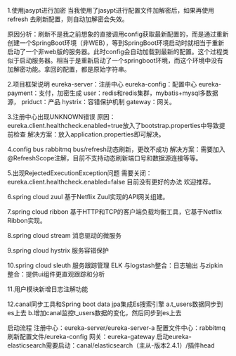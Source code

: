 1.使用jasypt进行加密
当我使用了jasypt进行配置文件加解密后，如果再使用refresh 去刷新配置，则自动加解密会失效。

原因分析：刷新不是我之前想象的直接调用config获取最新配置的，而是通过重新创建一个SpringBoot环境（非WEB），等到SpringBoot环境启动时就相当于重新启动了一个非web版的服务器。此时config会自动加载到最新的配置。这个过程类似于启动服务器。相当于是重新启动了一个springboot环境，而这个环境中没有加解密功能。拿回的配置，都是原始字符串。

2.项目框架说明
eureka-server：注册中心
eureka-config：配置中心
eureka-payment：支付，加密生成
user：redis和redis集群，mybatis+mysql多数据源，
priduct：产品
hystrix：容错保护机制
gateway：网关。

3.注册中心出现UNKNOWN错误
原因：eureka.client.healthcheck.enabled=true放入了bootstrap.properties中导致提前检查
解决方案：放入application.properties即可解决。

4.config bus rabbitmq bus/refresh动态刷新，更改不成功
解决方案：需要加入@RefreshScope注解，目前不支持动态刷新端口号和数据源连接等等。

5.出现RejectedExecutionException问题
需要关闭：eureka.client.healthcheck.enabled=false
目前没有更好的办法 欢迎推荐。

6.spring cloud zuul
基于Netflix Zuul实现的API网关组建。

7.spring cloud ribbon
基于HTTP和TCP的客户端负载均衡工具，它基于Netflix Ribbon实现。

8.spring cloud stream
消息驱动的微服务

9.spring cloud hystrix
服务容错保护

10.spring cloud sleuth
服务跟踪管理
ELK
与logstash整合：日志输出
与zipkin整合：提供ui组件更直观跟踪和分析

11.用户模块新增日志注解功能

12.canal同步工具和Spring boot data jpa集成Es搜索引擎
a.t_users数据同步到es上去
b.增加canal监控t_users数据的变化，然后同步到es上去


启动流程
注册中心：eureka-server/eureka-server-a
配置文件中心：rabbitmq刷新配置文件/eureka-config
网关：eureka-gateway
启动eureka-elasticsearch需要启动：canal/elasticsearch（主从-版本2.4.1）/插件head


